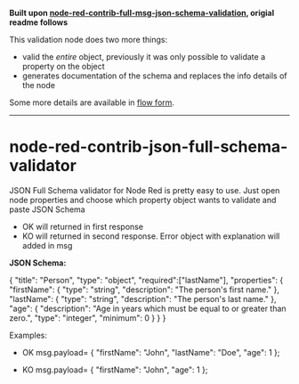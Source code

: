 **Built upon [node-red-contrib-full-msg-json-schema-validation](https://github.com/oarroyog/node-red-contrib-json-schema), origial readme follows**

This validation node does two more things:

- valid the *entire* object, previously it was only possible to validate a property on the object
- generates documentation of the schema and replaces the info details of the node

Some more details are available in [flow form](https://flowhub.org/f/36690f145d5af6ca).

---

# node-red-contrib-json-full-schema-validator
JSON Full Schema validator for Node Red is pretty easy to use.
Just open node properties and choose which property object wants to validate and paste JSON Schema
- OK will returned in first response
- KO will returned in second response. Error object with explanation will added in msg

**JSON Schema:**

{
  "title": "Person",
  "type": "object",
  "required":["lastName"],
  "properties": {
    "firstName": {
      "type": "string",
      "description": "The person's first name."
    },
    "lastName": {
      "type": "string",
      "description": "The person's last name."
    },
    "age": {
      "description": "Age in years which must be equal to or greater than zero.",
      "type": "integer",
      "minimum": 0
    }
  }
}

Examples:
- OK 
msg.payload= 
{
  "firstName": "John",
  "lastName": "Doe",
  "age": 1
};

- KO
msg.payload= 
{
  "firstName": "John",
  "age": 1
};